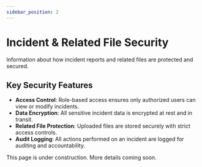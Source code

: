 ```yaml
---
sidebar_position: 2
---
```


# Incident & Related File Security

Information about how incident reports and related files are protected and secured.

## Key Security Features

- **Access Control**: Role-based access ensures only authorized users can view or modify incidents.
- **Data Encryption**: All sensitive incident data is encrypted at rest and in transit.
- **Related File Protection**: Uploaded files are stored securely with strict access controls.
- **Audit Logging**: All actions performed on an incident are logged for auditing and accountability.

This page is under construction. More details coming soon. 